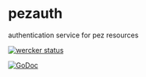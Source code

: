 # pezauth
authentication service for pez resources

[![wercker status](https://app.wercker.com/status/01d1f291e61f5edfc16f0b0ac182af8f/m/master "wercker status")](https://app.wercker.com/project/bykey/01d1f291e61f5edfc16f0b0ac182af8f)

[![GoDoc](https://godoc.org/github.com/pivotalservices/pezauth?status.png)](http://godoc.org/github.com/pivotalservices/pezauth)






